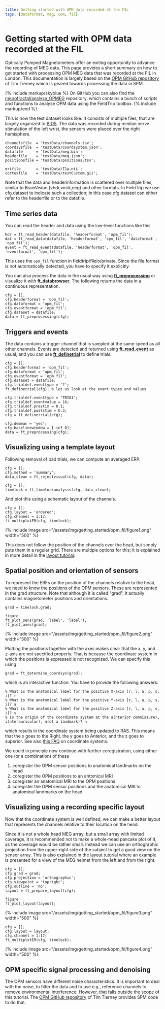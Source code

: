 ```yaml
---
title: Getting started with OPM data recorded at the FIL
tags: [dataformat, meg, opm, fil]
---
```


# Getting started with OPM data recorded at the FIL

Optically Pumped Magnetometers offer an exiting opportunity to advance the recording of MEG data. This page provides a short summary on how to get started with processing OPM MEG data that was recorded at the FIL in London. This documentation is largely based on the [OPM GitHub repository](https://github.com/tierneytim/OPM) of Tim Tierney which is geared towards processing the data in SPM.

{% include markup/skyblue %}
On GitHub you can also find the [neurofractal/analyse_OPMEG](https://github.com/neurofractal/analyse_OPMEG) repository, which contains a bunch of scripts and functions to analyse OPM data using the FieldTrip toolbox.
{% include markup/end %}

This is how the test dataset looks like. It consists of multiple files, that are largely organized to [BIDS](https://bids-specification.readthedocs.io/en/stable/). The data was recorded during median nerve stimulation of the left wrist, the sensors were placed over the right hemisphere.

    channelsfile  = 'testData/channels.tsv';
    coordsysfile  = 'testData/coordsystem.json';
    datafile      = 'testData/meg.bin';
    headerfile    = 'testData/meg.json';
    positionsfile = 'testData/positions.tsv';

    mrifile       = 'testData/T1w.nii';
    cortexfile    = 'testData/testCustom.gii';

Note that the data and headerinformation is scattered over multiple files, similar to BrainVision (vhdr,vmrk,eeg) and other formats. In FieldTrip we use cfg.dataset to indicate such a collection; in this case cfg.dataset can either refer to the headerfile or to the datafile.

## Time series data

You can read the header and data using the low-level functions like this

    hdr = ft_read_header(datafile, 'headerformat', 'opm_fil');
    dat = ft_read_data(datafile, 'headerformat', 'opm_fil', 'dataformat', 'opm_fil');
    event = ft_read_event(datafile, 'headerformat', 'opm_fil', 'eventformat', 'opm_fil');

This uses the `opm_fil` function in fieldtrip/fileio/private. Since the file format is not automatically detected, you have to specify it explicitly.

You can also process the data in the usual way using **[ft_preprocessing](/reference/ft_preprocessing)** or visualize it with **[ft_databrowser](/reference/ft_databrowser)**. The following returns the data in a continuous representation.

    cfg = [];
    cfg.headerformat = 'opm_fil';
    cfg.dataformat = 'opm_fil';
    cfg.eventformat = 'opm_fil';
    cfg.dataset = datafile;
    data = ft_preprocessing(cfg);

## Triggers and events

The data contains a trigger channel that is sampled at the same speed as all other channels. Events are detected and returned using **[ft_read_event](/reference/fileio/ft_read_event)** as usual, and you can use **[ft_definetrial](/reference/ft_definetrial)** to define trials.

    cfg = [];
    cfg.headerformat = 'opm_fil';
    cfg.dataformat = 'opm_fil';
    cfg.eventformat = 'opm_fil';
    cfg.dataset = datafile;
    cfg.trialdef.eventtype = '?';
    ft_definetrial(cfg); % let us look at the event types and values

    cfg.trialdef.eventtype = 'TRIG1';
    cfg.trialdef.eventvalue = 16;
    cfg.trialdef.prestim = 0.1;
    cfg.trialdef.poststim = 0.3;
    cfg = ft_definetrial(cfg);

    cfg.demean = 'yes';
    cfg.baselinewindow = [-inf 0];
    data = ft_preprocessing(cfg);

## Visualizing using a template layout

Following removal of bad trials, we can compute an averaged ERP.

    cfg = [];
    cfg.method = 'summary';
    data_clean = ft_rejectvisual(cfg, data);

    cfg = [];
    timelock = ft_timelockanalysis(cfg, data_clean);

And plot this using a schematic layout of the channels.

    cfg = [];
    cfg.layout = 'ordered';
    cfg.channel = 1:17;
    ft_multiplotER(cfg, timelock);

{% include image src="/assets/img/getting_started/opm_fil/figure1.png" width="500" %}

This does not follow the position of the channels over the head, but simply puts them in a regular grid. There are multiple options for this; it is explained in more detail in the [layout tutorial](/tutorial/layout/#creating-a-schematic-ieeg-layout).

## Spatial position and orientation of sensors

To represent the ERFs on the position of the channels relative to the head, we need to know the positions of the OPM sensors. These are represented in the grad structure. Note that although it is called "grad", it actually contains magnetometer positions and orientations.

    grad = timelock.grad;

    figure
    ft_plot_sens(grad, 'label', 'label');
    ft_plot_axes(grad);

{% include image src="/assets/img/getting_started/opm_fil/figure2.png" width="500" %}

Plotting the positions together with the axes makes clear that the x, y, and z-axis are not specified properly. That is because the coordinate system in which the positions is expressed is not recognized. We can specify this using

    grad = ft_determine_coordsys(grad);

which is an interactive function. You have to provide the following answers:

    % What is the anatomical label for the positive X-axis [r, l, a, p, s, i]? r
    % What is the anatomical label for the positive Y-axis [r, l, a, p, s, i]? a
    % What is the anatomical label for the positive Z-axis [r, l, a, p, s, i]? s
    % Is the origin of the coordinate system at the a(nterior commissure), i(nterauricular), n(ot a landmark)? n

which results in the coordinate system being updated to RAS. This means that the x goes to the Right, the y goes to Anterior, and the z goes to superior. See also [this FAQ](/faq/coordsys) on coordinate systems.

We could in principle now continue with further coregistration, using either one (or a combination) of these

1.  coregister the OPM sensor positions to anatomical landmarks on the head
2.  coregister the OPM positions to an antomical MRI
3.  coregister an anatomical MRI to the OPM positions
4.  coregister the OPM sensor positions and the anatomical MRI to anatomical landmarks on the head

## Visualizing using a recording specific layout

Now that the coordinate system is well defined, we can make a better layout that represents the channels relative to their location on the head.

Since it is not a whole head MEG array, but a small array with limited coverage, it is recommended not to make a whole-head pancake plot of it, as the coverage would be rather small. Instead we can use an orthographic projection from the upper-right side of the subject to get a good view on the sensor array. This is also explained in the [layout tutorial](/tutorial/layout/#creating-a-layout-from-sensor-positions) where an example is presented for a view of the MEG helmet from the left and from the right.

    cfg = [];
    cfg.grad = grad;
    cfg.projection = 'orthographic';
    cfg.viewpoint = 'topright';
    cfg.outline = 'no';
    layout = ft_prepare_layout(cfg);

    figure
    ft_plot_layout(layout);

{% include image src="/assets/img/getting_started/opm_fil/figure3.png" width="500" %}

    cfg = [];
    cfg.layout = layout;
    cfg.channel = 1:17;
    ft_multiplotER(cfg, timelock);

{% include image src="/assets/img/getting_started/opm_fil/figure4.png" width="500" %}

## OPM specific signal processing and denoising

The OPM sensors have different noise characteristics. It is important to deal with the noise, to filter the data and to use e.g., reference channels to remove environmental interference. However, that falls outside the scope of this tutorial. The [OPM GitHub repository](https://github.com/tierneytim/OPM) of Tim Tierney provides SPM code to do that.

